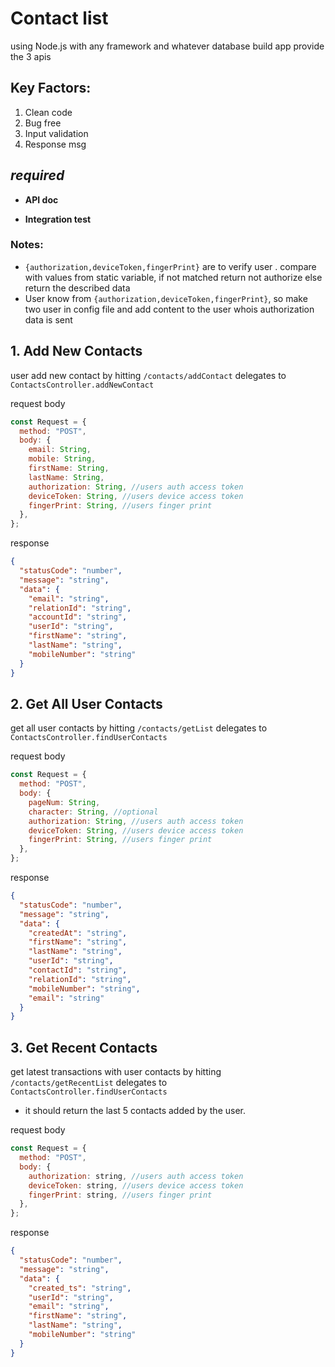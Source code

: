 # Contact list

using Node.js with any framework and whatever database build app provide the 3 apis

## Key Factors:

1. Clean code
2. Bug free
3. Input validation
4. Response msg

## _required_

- **API doc**

- **Integration test**

### Notes:

- `{authorization,deviceToken,fingerPrint}` are to verify user .
  compare with values from static variable, if not matched return not authorize else return the described data
- User know from `{authorization,deviceToken,fingerPrint}`, so make two user in config file and add
  content to the user whois authorization data is sent

## 1. Add New Contacts

user add new contact by hitting `/contacts/addContact` delegates to `ContactsController.addNewContact`

request body

```js
const Request = {
  method: "POST",
  body: {
    email: String,
    mobile: String,
    firstName: String,
    lastName: String,
    authorization: String, //users auth access token
    deviceToken: String, //users device access token
    fingerPrint: String, //users finger print
  },
};
```

response

```json
{
  "statusCode": "number",
  "message": "string",
  "data": {
    "email": "string",
    "relationId": "string",
    "accountId": "string",
    "userId": "string",
    "firstName": "string",
    "lastName": "string",
    "mobileNumber": "string"
  }
}
```

## 2. Get All User Contacts

get all user contacts by hitting `/contacts/getList` delegates to `ContactsController.findUserContacts`

request body

```js
const Request = {
  method: "POST",
  body: {
    pageNum: String,
    character: String, //optional
    authorization: String, //users auth access token
    deviceToken: String, //users device access token
    fingerPrint: String, //users finger print
  },
};
```

response

```json
{
  "statusCode": "number",
  "message": "string",
  "data": {
    "createdAt": "string",
    "firstName": "string",
    "lastName": "string",
    "userId": "string",
    "contactId": "string",
    "relationId": "string",
    "mobileNumber": "string",
    "email": "string"
  }
}
```

## 3. Get Recent Contacts

get latest transactions with user contacts by hitting `/contacts/getRecentList` delegates to `ContactsController.findUserContacts`

- it should return the last 5 contacts added by the user.

request body

```js
const Request = {
  method: "POST",
  body: {
    authorization: string, //users auth access token
    deviceToken: string, //users device access token
    fingerPrint: string, //users finger print
  },
};
```

response

```json
{
  "statusCode": "number",
  "message": "string",
  "data": {
    "created_ts": "string",
    "userId": "string",
    "email": "string",
    "firstName": "string",
    "lastName": "string",
    "mobileNumber": "string"
  }
}
```
